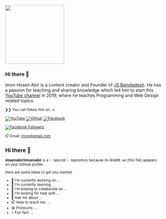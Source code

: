 <a href="https://youtube.com/ImonHosen/?sub_confirmation=1" target="_blank">
  <img src="https://avatars.githubusercontent.com/u/201150526?s=400&u=8a234e69f5209c6bcb7021f67f97edd5a93810b0&v=4" width="190" height="190">
</a>

### Hi there 👋
Imon Hosen Abir is a content creator and Founder of <a href="https://jsbangladesh.com">JS Bangladesh</a>. He has a passion for teaching and sharing knowledge which led him to start this [YouTube channel](https://youtube.com/JSBangladesh) in 2019, where he teaches Programming and Web Design related topics.

</p>

<small>❯❯ You can follow him on: ↓</strong>

[![YouTube](https://img.shields.io/youtube/channel/subscribers/UCce4hukXMmW8gRa5HmNOxcw?label=YouTube&style=social)][y]
[![Github](https://img.shields.io/github/followers/srsetu?style=social&label=Follow)][g]
[![Facebook](https://img.shields.io/badge/Facebook-Follow-blue?style=social&logo=facebook)][f]

[![Facebook Followers](https://img.shields.io/badge/dynamic/json?color=blue&label=Followers&query=follower_count&url=https://graph.facebook.com/v12.0/imon.hosen.abir?fields=followers_count&access_token=YOUR_ACCESS_TOKEN&logo=facebook)][f]

[f]: https://www.facebook.com/imon.hosen.abir

[y]: https://youtube.com/ImonHosenAbir  
[g]: https://github.com/imsenabir  
[f]: https://www.facebook.com/imon.hosen.abir  

[y]: https://youtube.com/
[t]: https://x.com/
[g]: https://github.com/imsenabir


📫 Email: imon@gmail.com



## Hi there 👋


**imsenabir/imsenabir** is a ✨ _special_ ✨ repository because its `README.md` (this file) appears on your GitHub profile.

Here are some ideas to get you started:

- 🔭 I’m currently working on ...
- 🌱 I’m currently learning ...
- 👯 I’m looking to collaborate on ...
- 🤔 I’m looking for help with ...
- 💬 Ask me about ...
- 📫 How to reach me: ...
- 😄 Pronouns: ...
- ⚡ Fun fact: ...

